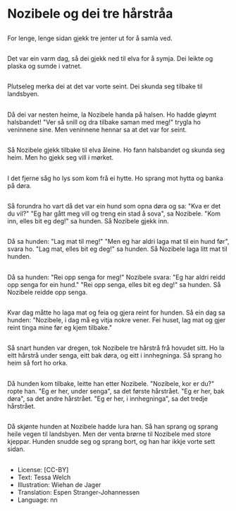 # Nozibele og dei tre hårstråa

##
For lenge, lenge sidan gjekk tre jenter ut for å samla ved.

##
Det var ein varm dag, så dei gjekk ned til elva for å symja. Dei leikte og plaska og sumde i vatnet.

##
Plutseleg merka dei at det var vorte seint. Dei skunda seg tilbake til landsbyen.

##
Då dei var nesten heime, la Nozibele handa på halsen. Ho hadde gløymt halsbandet! "Ver så snill og dra tilbake saman med meg!" trygla ho veninnene sine. Men veninnene hennar sa at det var for seint.

##
Så Nozibele gjekk tilbake til elva åleine. Ho fann halsbandet og skunda seg heim. Men ho gjekk seg vill i mørket.

##
I det fjerne såg ho lys som kom frå ei hytte. Ho sprang mot hytta og banka på døra.

##
Så forundra ho vart då det var ein hund som opna døra og sa: "Kva er det du vil?" "Eg har gått meg vill og treng ein stad å sova", sa Nozibele. "Kom inn, elles bit eg deg!" sa hunden. Så Nozibele gjekk inn.

##
Då sa hunden: "Lag mat til meg!" "Men eg har aldri laga mat til ein hund før", svara ho. "Lag mat, elles bit eg deg!" sa hunden. Så Nozibele laga litt mat til hunden.

##
Då sa hunden: "Rei opp senga for meg!" Nozibele svara: "Eg har aldri reidd opp senga for ein hund." "Rei opp senga, elles bit eg deg!" sa hunden. Så Nozibele reidde opp senga.

##
Kvar dag måtte ho laga mat og feia og gjera reint for hunden. Så ein dag sa hunden: "Nozibele, i dag må eg vitja nokre vener. Fei huset, lag mat og gjer reint tinga mine før eg kjem tilbake."

##
Så snart hunden var dregen, tok Nozibele tre hårstrå frå hovudet sitt. Ho la eitt hårstrå under senga, eitt bak døra, og eitt i innhegninga. Så sprang ho heim så fort ho orka.

##
Då hunden kom tilbake, leitte han etter Nozibele. "Nozibele, kor er du?" ropte han. "Eg er her, under senga", sa det første hårstrået. "Eg er her, bak døra", sa det andre hårstrået. "Eg er her, i innhegninga", sa det tredje hårstrået.

##
Då skjønte hunden at Nozibele hadde lura han. Så han sprang og sprang heile vegen til landsbyen. Men der venta brørne til Nozibele med store kjeppar. Hunden snudde seg og sprang bort, og han har ikkje vorte sett sidan.

##
* License: [CC-BY]
* Text: Tessa Welch
* Illustration: Wiehan de Jager
* Translation: Espen Stranger-Johannessen
* Language: nn

